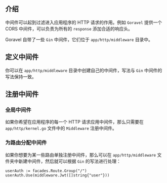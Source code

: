## 介绍

中间件可以起到过滤进入应用程序的 HTTP 请求的作用。例如 `Goravel` 提供一个 CORS 中间件，可以负责为所有的 `response` 添加合适的响应头。

Goravel 自带了一些 `Gin` 中间件，它们位于 `app/http/middleware` 目录中。

## 定义中间件

你可以在 `app/http/middleware` 目录中创建自己的中间件，写法与 `Gin` 中间件的写法保持一致。

## 注册中间件

### 全局中间件

如果你希望在应用程序的每一个 HTTP 请求应用中间件，那么只需要在 `app/http/kernel.go` 文件中的 `Middleware` 注册中间件。

### 为路由分配中间件

如果你想要为某一些路由单独注册中间件，那么可以在 `app/http/middleware` 文件夹中新建中间件，然后就可以根据 `Gin` 的写法进行处理：
```
userAuth := facades.Route.Group("/")
userAuth.Use(middleware.Jwt([]string{"user"}))
```

